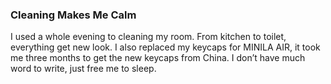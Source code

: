 ### Cleaning Makes Me Calm
I used a whole evening to cleaning my room. From kitchen to toilet, everything get new look. I also replaced my keycaps for MINILA AIR, it took me three months to get the new keycaps from China. I don’t have much word to write, just free me to sleep.
